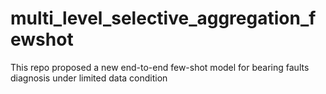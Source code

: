 # multi_level_selective_aggregation_fewshot
This repo proposed a new end-to-end few-shot model for bearing faults diagnosis under limited data condition
